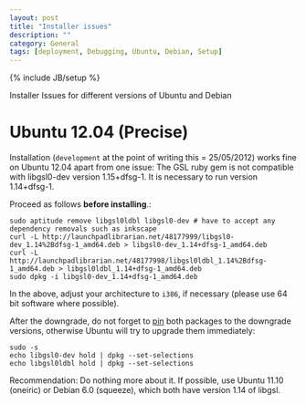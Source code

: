 ```yaml
---
layout: post
title: "Installer issues"
description: ""
category: General
tags: [deployment, Debugging, Ubuntu, Debian, Setup]
---
```

{% include JB/setup %}

Installer Issues for different versions of Ubuntu and Debian

# Ubuntu 12.04 (Precise)

Installation (`development` at the point of writing this = 25/05/2012) works fine on Ubuntu 12.04 apart from one issue: The GSL ruby gem is not compatible with libgsl0-dev version 1.15+dfsg-1. It is necessary to run version 1.14+dfsg-1. 

Proceed as follows **before installing**.:

    sudo aptitude remove libgsl0ldbl libgsl0-dev # have to accept any dependency removals such as inkscape
    curl -L http://launchpadlibrarian.net/48177999/libgsl0-dev_1.14%2Bdfsg-1_amd64.deb > libgsl0-dev_1.14+dfsg-1_amd64.deb
    curl -L http://launchpadlibrarian.net/48177998/libgsl0ldbl_1.14%2Bdfsg-1_amd64.deb > libgsl0ldbl_1.14+dfsg-1_amd64.deb
    sudo dpkg -i libgsl0-dev_1.14+dfsg-1_amd64.deb

In the above, adjust your architecture to `i386`, if necessary (please use 64 bit software where possible).

After the downgrade, do not forget to [pin](https://help.ubuntu.com/community/PinningHowto) both packages to the downgrade versions, otherwise Ubuntu will try to upgrade them immediately:

    sudo -s
    echo libgsl0-dev hold | dpkg --set-selections
    echo libgsl0ldbl hold | dpkg --set-selections

Recommendation: Do nothing more about it. If possible, use Ubuntu 11.10 (oneiric) or Debian 6.0 (squeeze), which both have version 1.14 of libgsl.
